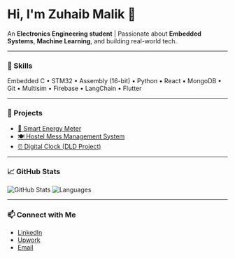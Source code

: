 # Hi, I'm Zuhaib Malik 👋

An **Electronics Engineering student** | Passionate about **Embedded Systems**, **Machine Learning**, and building real-world tech.

---

### 🔧 Skills

Embedded C • STM32 • Assembly (16-bit) • Python • React • MongoDB • Git • Multisim • Firebase • LangChain • Flutter

---

### 🚀 Projects

- [🔌 Smart Energy Meter](https://github.com/ZuhaibMalik/smart-energy-meter)
- [🍽️ Hostel Mess Management System](https://github.com/ZuhaibMalik/hostel-mess-management)
- [⏰ Digital Clock (DLD Project)](https://github.com/ZuhaibMalik/digital-clock-dld)

---

### 📈 GitHub Stats

![GitHub Stats](https://github-readme-stats.vercel.app/api?username=ZuhaibMalik&show_icons=true&theme=tokyonight)
![Languages](https://github-readme-stats.vercel.app/api/top-langs/?username=ZuhaibMalik&layout=compact&theme=tokyonight)

---

### 📫 Connect with Me

- [LinkedIn](https://www.linkedin.com/in/zuhaibmalik/)
- [Upwork](https://www.upwork.com/freelancers/~your-profile)
- [Email](mailto:youremail@gmail.com)
